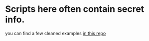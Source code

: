# Scripts here often contain secret info.

you can find a few cleaned examples [in this repo](https://github.com/Aephir/Home_Assistant-Accessory-files/tree/master/appdaemon_scripts)
